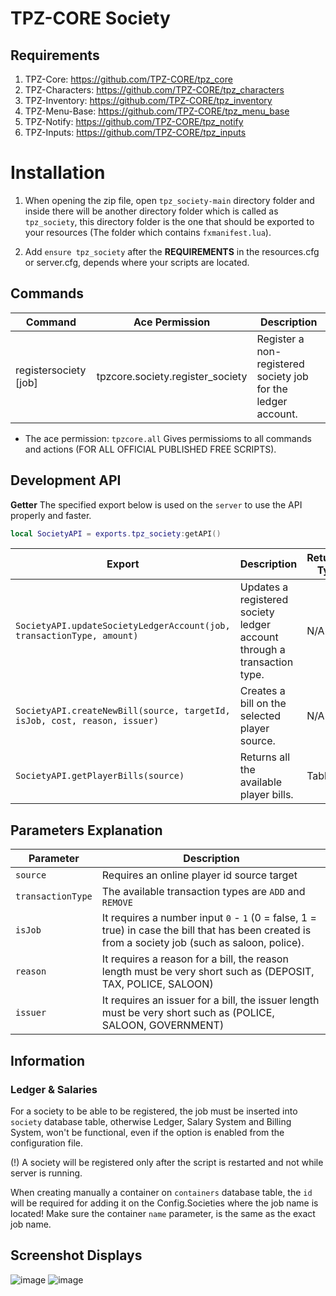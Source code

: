# TPZ-CORE Society

## Requirements

1. TPZ-Core: https://github.com/TPZ-CORE/tpz_core
2. TPZ-Characters: https://github.com/TPZ-CORE/tpz_characters
3. TPZ-Inventory: https://github.com/TPZ-CORE/tpz_inventory
4. TPZ-Menu-Base: https://github.com/TPZ-CORE/tpz_menu_base
4. TPZ-Notify: https://github.com/TPZ-CORE/tpz_notify
5. TPZ-Inputs: https://github.com/TPZ-CORE/tpz_inputs

# Installation

1. When opening the zip file, open `tpz_society-main` directory folder and inside there will be another directory folder which is called as `tpz_society`, this directory folder is the one that should be exported to your resources (The folder which contains `fxmanifest.lua`).

2. Add `ensure tpz_society` after the **REQUIREMENTS** in the resources.cfg or server.cfg, depends where your scripts are located.

## Commands 

| Command                  | Ace Permission                     | Description                                                           |
|--------------------------|------------------------------------|-----------------------------------------------------------------------|
| registersociety [job]    | tpzcore.society.register_society   | Register a non-registered society job for the ledger account.         |

- The ace permission: `tpzcore.all` Gives permissioms to all commands and actions (FOR ALL OFFICIAL PUBLISHED FREE SCRIPTS).

## Development API

**Getter**
The specified export below is used on the `server` to use the API properly and faster.

```lua
local SocietyAPI = exports.tpz_society:getAPI()
```

| Export                                                                    | Description                                                                 | Returned Type |
|---------------------------------------------------------------------------|-----------------------------------------------------------------------------|---------------|
| `SocietyAPI.updateSocietyLedgerAccount(job, transactionType, amount)`     | Updates a registered society ledger account through a transaction type.     | N/A           |
| `SocietyAPI.createNewBill(source, targetId, isJob, cost, reason, issuer)` | Creates a bill on the selected player source.                               | N/A           |
| `SocietyAPI.getPlayerBills(source)`                                       | Returns all the available player bills.                                     | Table         |

## Parameters Explanation

| Parameter                                                                          | Description                                                                                                                                          |
|------------------------------------------------------------------------------------|------------------------------------------------------------------------------------------------------------------------------------------------------|
| `source`                                                                           | Requires an online player id source target                                                                                                           | 
| `transactionType`                                                                  | The available transaction types are `ADD` and `REMOVE`                                                                                               | 
| `isJob`                                                                            | It requires a number input `0` - `1` (0 = false, 1 = true) in case the bill that has been created is from a society job (such as saloon, police).    | 
| `reason`                                                                           | It requires a reason for a bill, the reason length must be very short such as (DEPOSIT, TAX, POLICE, SALOON)                                         | 
| `issuer`                                                                           | It requires an issuer for a bill, the issuer length must be very short such as (POLICE, SALOON, GOVERNMENT)                                          | 

## Information

### Ledger & Salaries

For a society to be able to be registered, the job must be inserted into `society` database table, otherwise Ledger, Salary System and Billing System, won't be functional, even if the option is enabled from the configuration file.

(!) A society will be registered only after the script is restarted and not while server is running.

When creating manually a container on `containers` database table, the `id` will be required for adding it on the Config.Societies where the job name is located! Make sure the container `name` parameter, is the same as the exact job name.

## Screenshot Displays

![image](https://github.com/user-attachments/assets/0eb6e807-c251-4a2f-95f2-ee4b012b143f)
![image](https://github.com/user-attachments/assets/924c0f38-b6ce-48f9-ad88-1a0ed18ee24c)


